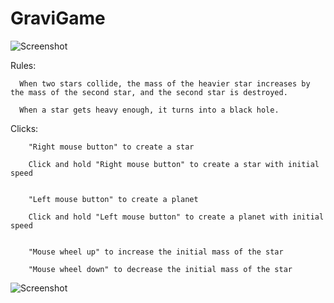 # GraviGame

![Screenshot](v3.gif) 


Rules:
      
      When two stars collide, the mass of the heavier star increases by the mass of the second star, and the second star is destroyed.
      
      When a star gets heavy enough, it turns into a black hole.

      
Clicks:
        
        "Right mouse button" to create a star 
        
        Click and hold "Right mouse button" to create a star with initial speed
        
        
        "Left mouse button" to create a planet 
        
        Click and hold "Left mouse button" to create a planet with initial speed
        
        
        "Mouse wheel up" to increase the initial mass of the star
        
        "Mouse wheel down" to decrease the initial mass of the star
        
        

![Screenshot](v4.gif) 
